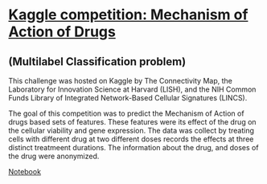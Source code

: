# [Kaggle competition: Mechanism of Action of Drugs](https://www.kaggle.com/c/lish-moa/overview)
  ## (Multilabel Classification problem)
This challenge was hosted on Kaggle by The Connectivity Map, 
the Laboratory for Innovation Science at Harvard (LISH), 
and the NIH Common Funds Library of Integrated Network-Based Cellular Signatures 
(LINCS). 

The goal of this competition was to predict the Mechanism of 
Action of drugs based sets of features. These features were its effect of the drug on the cellular viability and 
gene expression. The data was collect by treating cells with different drug at two different doses records the effects at three distinct treatmeent durations.
The information about the drug, and doses of the drug were anonymized. 

[Notebook](https://github.com/pdubey2018/MoA_kaggle/blob/main/notebooks/predicting-mechanism-of-action-of-drugs.ipynb)